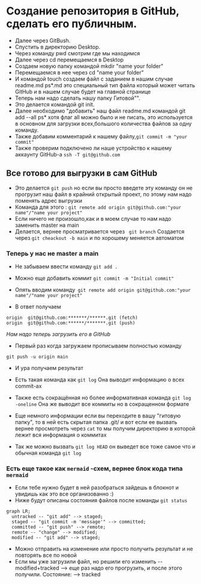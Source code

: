 # Cоздание репозитория в GitHub, сделать его публичным. 
- Далее через GitBush.
- Спустить в директорию Desktop. 
- Через команду pwd смотрим где мы находимся 
- Далее через cd перемещаемся в Desktop
- Создаем новую папку командой mkdir "name your folder"
- Перемещаемся в нее через cd "name your folder"
- И командой touch создаем файл с заданием в нашим случае readme.md
 ps*.md это специальный тип файла который может читать GitHub и в нашем случае будет на главной странице 
- Теперь нам надо сделать нашу папку Гитовой"".
- Это делается командой git init.
- Далее  необходимо "добавить" наш файл readme.md командой git add --all
ps* хотя  флаг all можно было и не писать, это используется в основном для загрузки всех,большого количества файлов за одну команду.
- Также добавим комментарий к нашему файлу,``` git commit -m "your commit" ```
- Также проверим подключено ли наше устройство к нашему аккаунту GitHub-a
```ssh -T git@github.com```
## Все готово для выгрузки в сам GitHub
- Это делается ```git push``` но если вы просто введете эту команду он не прогрузит наш файл в крайний открытый проект, по этому нам надо поменять адрес выгрузки 
- Команда для этого : 
```git remote add origin git@github.com:"your name"/"name your project"```
- Если ничего не произошло,как и в моем случае то нам надо заменить master на main
- Делается, вернее просматривается  через
``` git branch```
Создается через ``` git cheackout -b main ``` и по хорошему меняется автоматом 
### Теперь у нас не master а main
- Не забываем ввести команду ```git add .```
- Можно еще добавить коммит 
```git commit -m "Initial commit" ```

- Опять вводим команду``` git remote add origin git@github.com:"your name"/"name your project"```

- В ответ получаем 
```
origin  git@github.com:*******/******.git (fetch)  
origin  git@github.com:******/*******.git (push)
```

*Нам надо теперь загрузить его в GitHub* 
- Первый раз когда загружаем прописываем полностью команду
``` 
git push -u origin main
```
- И ура получаем результат 


- Есть такая команда как ```git log```
  Она выводит информацию о всех  commit-ах
- Также есть сокращённая но более информативная команда ```git log -oneline```
  Она же выводит все коммиты  но в сокращенном формате
- Еще немного информации если вы переходите в вашу "гитовую папку", то в ней 
  есть скрытая папка .git/ и вот если ее вызвать вернее просмотреть через ```cat```
  то мы получим директорию в которой лежит вся информация о коммитах 
- Так же можно вызвать ```git log HEAD``` он выведет все тоже самое что и обычная команда ```git log```
### Есть еще такое как ```mermaid``` -схем, вернее блок кода типа ```mermaid```
- Если тебе нужно будет в ней разобраться зайдешь в блокнот и увидишь как это все организованно :)
- Ниже будут описаны состояния файлов после команды ```git status```  
```mermaid
graph LR;
  untracked -- "git add" --> staged;
  staged -- "git commit -m 'message'" --> committed;
  committed -- "git push" --> remote;
  remote -- "change" --> modified;
  modified -- "git add" --> staged;

```

- Можно отправить на изменение или просто получить результат и не повторять все по новой
- Если мы уже загрузили файл, но решили его изменить --  modified+tracked -->  еще раз надо его прогрузить, и после этого получили. Состояние: --> tracked 






  